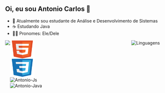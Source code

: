 ## Oi, eu sou Antonio Carlos 👋

- 🔭 Atualmente sou estudante de Análise e Desenvolvimento de Sistemas
- ☕ Estudando Java
- 👨‍🚀 Pronomes: Ele/Dele
  

<a href="">
  <img align="left" src="https://github-readme-stats.vercel.app/api?username=AntonioCLJR&show_icons=true&theme=dark" />
</a>
<a href="">
  <img align="right" alt="Linguagens" height="194" widht="100" src="https://github-readme-stats.vercel.app/api/top-langs/?username=AntonioCLJR&layout=compact" />
</a>

<div style="display:  inline-block">
  <img align="center" alt="Antonio-HTML" height="60" width="80" src="https://raw.githubusercontent.com/devicons/devicon/master/icons/html5/html5-original.svg"><br>
  <img align="center" alt="Antonio-CSS" height="60" width="80" src="https://raw.githubusercontent.com/devicons/devicon/master/icons/css3/css3-original.svg"><br>
  <img align="center" alt="Antonio-Js" height="60" width="80" src="https://cdn.jsdelivr.net/gh/devicons/devicon@latest/icons/javascript/javascript-original.svg""><br>
  <img align="center" alt="Antonio-Java" height="70" width="80" src="https://cdn.jsdelivr.net/gh/devicons/devicon@latest/icons/java/java-original-wordmark.svg">
</div>
